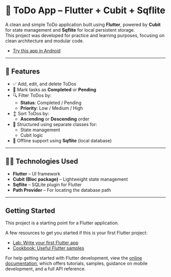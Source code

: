 # 📝 ToDo App – Flutter + Cubit + Sqflite

A clean and simple ToDo application built using **Flutter**, powered by **Cubit** for state management and **Sqflite** for local persistent storage.  
This project was developed for practice and learning purposes, focusing on clean architecture and modular code.

- [Try this app in Android](https://drive.google.com/file/d/1mH5GN7wAUR8rnpVdLtqdWI7C-hAJjyKu/view?usp=sharing)

---


## 🚀 Features

- ✅ Add, edit, and delete ToDos
- 📌 Mark tasks as **Completed** or **Pending**
- 🔍 Filter ToDos by:
    - **Status**: Completed / Pending
    - **Priority**: Low / Medium / High
- ↕️ Sort ToDos by:
    - **Ascending** or **Descending** order
- 🧱 Structured using separate classes for:
    - State management
    - Cubit logic
- 💾 Offline support using **Sqflite** (local database)

---

## 🧑‍💻 Technologies Used

- **Flutter** – UI framework
- **Cubit (Bloc package)** – Lightweight state management
- **Sqflite** – SQLite plugin for Flutter
- **Path Provider** – For locating the database path

---


## Getting Started

This project is a starting point for a Flutter application.

A few resources to get you started if this is your first Flutter project:

- [Lab: Write your first Flutter app](https://docs.flutter.dev/get-started/codelab)
- [Cookbook: Useful Flutter samples](https://docs.flutter.dev/cookbook)

For help getting started with Flutter development, view the
[online documentation](https://docs.flutter.dev/), which offers tutorials,
samples, guidance on mobile development, and a full API reference.
